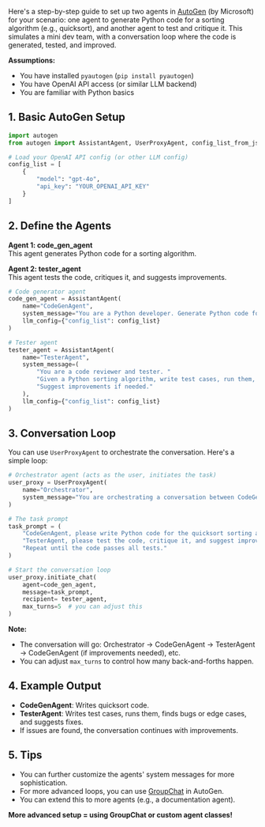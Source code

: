 Here's a step-by-step guide to set up two agents in [AutoGen](https://github.com/microsoft/autogen) (by Microsoft) for your scenario: one agent to generate Python code for a sorting algorithm (e.g., quicksort), and another agent to test and critique it. This simulates a mini dev team, with a conversation loop where the code is generated, tested, and improved.

**Assumptions:**

- You have installed `pyautogen` (`pip install pyautogen`)
- You have OpenAI API access (or similar LLM backend)
- You are familiar with Python basics

## 1. Basic AutoGen Setup

```python
import autogen
from autogen import AssistantAgent, UserProxyAgent, config_list_from_json

# Load your OpenAI API config (or other LLM config)
config_list = [
    {
        "model": "gpt-4o",
        "api_key": "YOUR_OPENAI_API_KEY"
    }
]
```

## 2. Define the Agents

**Agent 1: code\_gen_agent**  
This agent generates Python code for a sorting algorithm.

**Agent 2: tester\_agent**  
This agent tests the code, critiques it, and suggests improvements.

```python
# Code generator agent
code_gen_agent = AssistantAgent(
    name="CodeGenAgent",
    system_message="You are a Python developer. Generate Python code for sorting algorithms as requested. Respond only with code and brief explanations.",
    llm_config={"config_list": config_list}
)

# Tester agent
tester_agent = AssistantAgent(
    name="TesterAgent",
    system_message=(
        "You are a code reviewer and tester. "
        "Given a Python sorting algorithm, write test cases, run them, and critique the code. "
        "Suggest improvements if needed."
    ),
    llm_config={"config_list": config_list}
)
```

## 3. Conversation Loop

You can use `UserProxyAgent` to orchestrate the conversation. Here's a simple loop:

```python
# Orchestrator agent (acts as the user, initiates the task)
user_proxy = UserProxyAgent(
    name="Orchestrator",
    system_message="You are orchestrating a conversation between CodeGenAgent (code generation) and TesterAgent (code testing)."
)

# The task prompt
task_prompt = (
    "CodeGenAgent, please write Python code for the quicksort sorting algorithm. "
    "TesterAgent, please test the code, critique it, and suggest improvements. "
    "Repeat until the code passes all tests."
)

# Start the conversation loop
user_proxy.initiate_chat(
    agent=code_gen_agent,
    message=task_prompt,
    recipient= tester_agent,
    max_turns=5  # you can adjust this
)
```

**Note:**

- The conversation will go: Orchestrator → CodeGenAgent → TesterAgent → CodeGenAgent (if improvements needed), etc.
- You can adjust `max_turns` to control how many back-and-forths happen.

## 4. Example Output

- **CodeGenAgent**: Writes quicksort code.
- **TesterAgent**: Writes test cases, runs them, finds bugs or edge cases, and suggests fixes.
- If issues are found, the conversation continues with improvements.

## 5. Tips

- You can further customize the agents' system messages for more sophistication.
- For more advanced loops, you can use [GroupChat](https://github.com/microsoft/autogen/blob/main/notebook/groupchat.ipynb) in AutoGen.
- You can extend this to more agents (e.g., a documentation agent).

**More advanced setup = using GroupChat or custom agent classes!**

<br>

